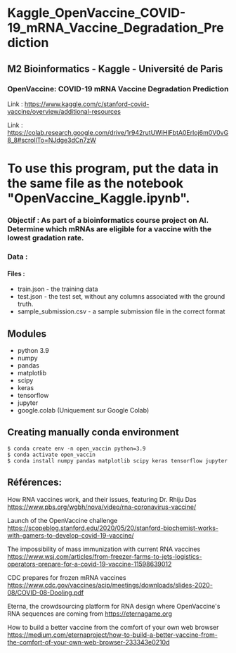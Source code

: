 # Kaggle_OpenVaccine_COVID-19_mRNA_Vaccine_Degradation_Prediction


## M2 Bioinformatics - Kaggle - Université de Paris


### OpenVaccine: COVID-19 mRNA Vaccine Degradation Prediction

Link : https://www.kaggle.com/c/stanford-covid-vaccine/overview/additional-resources

Link : https://colab.research.google.com/drive/1r942rutUWiHlFbtA0Erloj6m0V0vG8_8#scrollTo=NJdge3dCn7zW

# To use this program, put the data in the same file as the notebook "OpenVaccine_Kaggle.ipynb".

### Objectif : As part of a bioinformatics course project on AI. Determine which mRNAs are eligible for a vaccine with the lowest gradation rate.


### Data :

#### Files :
- train.json - the training data
- test.json - the test set, without any columns associated with the ground truth.
- sample_submission.csv - a sample submission file in the correct format


## Modules 
- python 3.9
- numpy
- pandas
- matplotlib
- scipy
- keras
- tensorflow
- jupyter
- google.colab (Uniquement sur Google Colab)



## Creating manually conda environment

```
$ conda create env -n open_vaccin python=3.9
$ conda activate open_vaccin
$ conda install numpy pandas matplotlib scipy keras tensorflow jupyter
```




## Références:

How RNA vaccines work, and their issues, featuring Dr. Rhiju Das
https://www.pbs.org/wgbh/nova/video/rna-coronavirus-vaccine/

Launch of the OpenVaccine challenge
https://scopeblog.stanford.edu/2020/05/20/stanford-biochemist-works-with-gamers-to-develop-covid-19-vaccine/

The impossibility of mass immunization with current RNA vaccines
https://www.wsj.com/articles/from-freezer-farms-to-jets-logistics-operators-prepare-for-a-covid-19-vaccine-11598639012

CDC prepares for frozen mRNA vaccines
https://www.cdc.gov/vaccines/acip/meetings/downloads/slides-2020-08/COVID-08-Dooling.pdf

Eterna, the crowdsourcing platform for RNA design where OpenVaccine's RNA sequences are coming from
https://eternagame.org

How to build a better vaccine from the comfort of your own web browser
https://medium.com/eternaproject/how-to-build-a-better-vaccine-from-the-comfort-of-your-own-web-browser-233343e0210d
